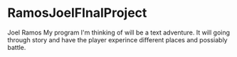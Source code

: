 # RamosJoelFInalProject
Joel Ramos
My program I'm thinking of will be a text adventure. It will going through story and have the player experince different places and possiably battle.
